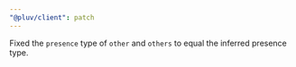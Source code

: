 ```yaml
---
"@pluv/client": patch
---
```


Fixed the `presence` type of `other` and `others` to equal the inferred presence type.

